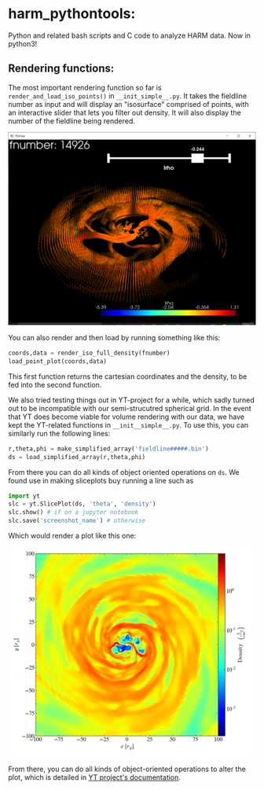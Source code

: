 # harm_pythontools:
Python and related bash scripts and C code to analyze HARM data. Now in python3!

## Rendering functions:
The most important rendering function so far is `render_and_load_iso_points()` in `__init_simple__.py`. It takes the fieldline number as input and will display an "isosurface" comprised of points, with an interactive slider that lets you filter out density. It will also display the number of the fieldline being rendered.

![Pyvista](/README_images/pyvista.png)


You can also render and then load by running something like this:
```python
coords,data = render_iso_full_density(fnumber)
load_point_plot(coords,data)
```
This first function returns the cartesian coordinates and the density, to be fed into the second function.

We also tried testing things out in YT-project for a while, which sadly turned out to be incompatible with our semi-strucutred spherical grid. In the event that YT does become viable for volume rendering with our data, we have kept the YT-related functions in `__init__simple__.py`. To use this, you can similarly run the following lines:

```python
r,theta,phi = make_simplified_array('fieldline#####.bin')
ds = load_simplified_array(r,theta,phi)
```
From there you can do all kinds of object oriented operations on `ds`. We found use in making sliceplots buy running a line such as 
```python
import yt
slc = yt.SlicePlot(ds, 'theta', 'density')
slc.show() # if on a jupyter notebook
slc.save('screenshot_name') # otherwise
```
Which would render a plot like this one:


![YT_example](/README_images/yt_example.png)

From there, you can do all kinds of object-oriented operations to alter the plot, which is detailed in [YT project's documentation](https://yt-project.org/doc/reference/api/yt.visualization.profile_plotter.html).
